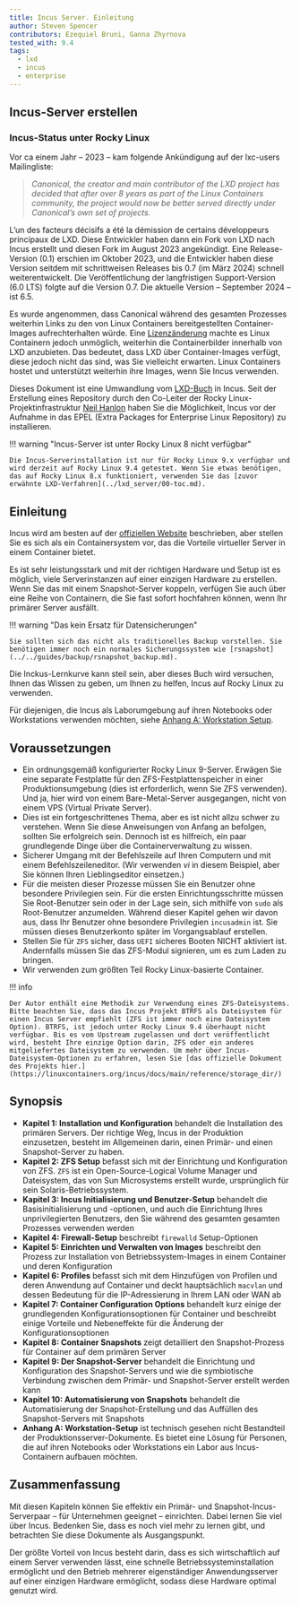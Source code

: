 ```yaml
---
title: Incus Server. Einleitung
author: Steven Spencer
contributors: Ezequiel Bruni, Ganna Zhyrnova
tested_with: 9.4
tags:
  - lxd
  - incus
  - enterprise
---
```


## Incus-Server erstellen

### Incus-Status unter Rocky Linux

Vor ca einem Jahr – 2023 – kam folgende Ankündigung auf der lxc-users Mailingliste:

> _Canonical, the creator and main contributor of the LXD project has decided that after over 8 years as part of the Linux Containers community, the project would now be better served directly under Canonical’s own set of projects._

L’un des facteurs décisifs a été la démission de certains développeurs principaux de LXD. Diese Entwickler haben dann ein Fork von LXD nach Incus erstellt und diesen Fork im August 2023 angekündigt. Eine Release-Version (0.1) erschien im Oktober 2023, und die Entwickler haben diese Version seitdem mit schrittweisen Releases bis 0.7 (im März 2024) schnell weiterentwickelt. Die Veröffentlichung der langfristigen Support-Version (6.0 LTS) folgte auf die Version 0.7. Die aktuelle Version – September 2024 – ist 6.5.

Es wurde angenommen, dass Canonical während des gesamten Prozesses weiterhin Links zu den von Linux Containers bereitgestellten Container-Images aufrechterhalten würde. Eine [Lizenzänderung](https://stgraber.org/2023/12/12/lxd-now-re-licensed-and-under-a-cla/) machte es Linux Containern jedoch unmöglich, weiterhin die Containerbilder innerhalb von LXD anzubieten. Das bedeutet, dass LXD über Container-Images verfügt, diese jedoch nicht das sind, was Sie vielleicht erwarten. Linux Containers hostet und unterstützt weiterhin ihre Images, wenn Sie Incus verwenden.

Dieses Dokument ist eine Umwandlung vom [LXD-Buch](../lxd_server/00-toc.md) in Incus. Seit der Erstellung eines Repository durch den Co-Leiter der Rocky Linux-Projektinfrastruktur [Neil Hanlon](https://wiki.rockylinux.org/team/infrastructure/) haben Sie die Möglichkeit, Incus vor der Aufnahme in das EPEL (Extra Packages for Enterprise Linux Repository) zu installieren.

!!! warning "Incus-Server ist unter Rocky Linux 8 nicht verfügbar"

```
Die Incus-Serverinstallation ist nur für Rocky Linux 9.x verfügbar und wird derzeit auf Rocky Linux 9.4 getestet. Wenn Sie etwas benötigen, das auf Rocky Linux 8.x funktioniert, verwenden Sie das [zuvor erwähnte LXD-Verfahren](../lxd_server/00-toc.md).
```

## Einleitung

Incus wird am besten auf der [offiziellen Website](https://linuxcontainers.org/incus/) beschrieben, aber stellen Sie es sich als ein Containersystem vor, das die Vorteile virtueller Server in einem Container bietet.

Es ist sehr leistungsstark und mit der richtigen Hardware und Setup ist es möglich, viele Serverinstanzen auf einer einzigen Hardware zu erstellen. Wenn Sie das mit einem Snapshot-Server koppeln, verfügen Sie auch über eine Reihe von Containern, die Sie fast sofort hochfahren können, wenn Ihr primärer Server ausfällt.

!!! warning "Das kein Ersatz für Datensicherungen"

```
Sie sollten sich das nicht als traditionelles Backup vorstellen. Sie benötigen immer noch ein normales Sicherungssystem wie [rsnapshot](../../guides/backup/rsnapshot_backup.md).
```

Die Inckus-Lernkurve kann steil sein, aber dieses Buch wird versuchen, Ihnen das Wissen zu geben, um Ihnen zu helfen, Incus auf Rocky Linux zu verwenden.

Für diejenigen, die Incus als Laborumgebung auf ihren Notebooks oder Workstations verwenden möchten, siehe [Anhang A: Workstation Setup](30-appendix_a.md).

## Voraussetzungen

- Ein ordnungsgemäß konfigurierter Rocky Linux 9-Server. Erwägen Sie eine separate Festplatte für den ZFS-Festplattenspeicher in einer Produktionsumgebung (dies ist erforderlich, wenn Sie ZFS verwenden). Und ja, hier wird von einem Bare-Metal-Server ausgegangen, nicht von einem VPS (Virtual Private Server).
- Dies ist ein fortgeschrittenes Thema, aber es ist nicht allzu schwer zu verstehen. Wenn Sie diese Anweisungen von Anfang an befolgen, sollten Sie erfolgreich sein. Dennoch ist es hilfreich, ein paar grundlegende Dinge über die Containerverwaltung zu wissen.
- Sicherer Umgang mit der Befehlszeile auf Ihren Computern und mit einem Befehlszeileneditor. (Wir verwenden _vi_ in diesem Beispiel, aber Sie können Ihren Lieblingseditor einsetzen.)
- Für die meisten dieser Prozesse müssen Sie ein Benutzer ohne besondere Privilegien sein. Für die ersten Einrichtungsschritte müssen Sie Root-Benutzer sein oder in der Lage sein, sich mithilfe von `sudo` als Root-Benutzer anzumelden. Während dieser Kapitel gehen wir davon aus, dass Ihr Benutzer ohne besondere Privilegien `incusadmin` ist. Sie müssen dieses Benutzerkonto später im Vorgangsablauf erstellen.
- Stellen Sie für `ZFS` sicher, dass `UEFI` sicheres Booten NICHT aktiviert ist. Andernfalls müssen Sie das ZFS-Modul signieren, um es zum Laden zu bringen.
- Wir verwenden zum größten Teil Rocky Linux-basierte Container.

!!! info

```
Der Autor enthält eine Methodik zur Verwendung eines ZFS-Dateisystems. Bitte beachten Sie, dass das Incus Projekt BTRFS als Dateisystem für einen Incus Server empfiehlt (ZFS ist immer noch eine Dateisystem Option). BTRFS, ist jedoch unter Rocky Linux 9.4 überhaupt nicht verfügbar. Bis es vom Upstream zugelassen und dort veröffentlicht wird, besteht Ihre einzige Option darin, ZFS oder ein anderes mitgeliefertes Dateisystem zu verwenden. Um mehr über Incus-Dateisystem-Optionen zu erfahren, lesen Sie [das offizielle Dokument des Projekts hier.](https://linuxcontainers.org/incus/docs/main/reference/storage_dir/)  
```

## Synopsis

- **Kapitel 1: Installation und Konfiguration** behandelt die Installation des primären Servers. Der richtige Weg, Incus in der Produktion einzusetzen, besteht im Allgemeinen darin, einen Primär- und einen Snapshot-Server zu haben.
- **Kapitel 2: ZFS Setup** befasst sich mit der Einrichtung und Konfiguration von ZFS. `ZFS` ist ein Open-Source-Logical Volume Manager und Dateisystem, das von Sun Microsystems erstellt wurde, ursprünglich für sein Solaris-Betriebssystem.
- **Kapitel 3: Incus Initialisierung und Benutzer-Setup** behandelt die Basisinitialisierung und -optionen, und auch die Einrichtung Ihres unprivilegierten Benutzers, den Sie während des gesamten gesamten Prozesses verwenden werden
- **Kapitel 4: Firewall-Setup** beschreibt `firewalld` Setup-Optionen
- **Kapitel 5: Einrichten und Verwalten von Images** beschreibt den Prozess zur Installation von Betriebssystem-Images in einem Container und deren Konfiguration
- **Kapitel 6: Profiles** befasst sich mit dem Hinzufügen von Profilen und deren Anwendung auf Container und deckt hauptsächlich `macvlan` und dessen Bedeutung für die IP-Adressierung in Ihrem LAN oder WAN ab
- **Kapitel 7: Container Configuration Options** behandelt kurz einige der grundlegenden Konfigurationsoptionen für Container und beschreibt einige Vorteile und Nebeneffekte für die Änderung der Konfigurationsoptionen
- **Kapitel 8: Container Snapshots** zeigt detailliert den Snapshot-Prozess für Container auf dem primären Server
- **Kapitel 9: Der Snapshot-Server** behandelt die Einrichtung und Konfiguration des Snapshot-Servers und wie die symbiotische Verbindung zwischen dem Primär- und Snapshot-Server erstellt werden kann
- **Kapitel 10: Automatisierung von Snapshots** behandelt die Automatisierung der Snapshot-Erstellung und das Auffüllen des Snapshot-Servers mit Snapshots
- **Anhang A: Workstation-Setup** ist technisch gesehen nicht Bestandteil der Produktionsserver-Dokumente. Es bietet eine Lösung für Personen, die auf ihren Notebooks oder Workstations ein Labor aus Incus-Containern aufbauen möchten.

## Zusammenfassung

Mit diesen Kapiteln können Sie effektiv ein Primär- und Snapshot-Incus-Serverpaar – für Unternehmen geeignet – einrichten. Dabei lernen Sie viel über Incus. Bedenken Sie, dass es noch viel mehr zu lernen gibt, und betrachten Sie diese Dokumente als Ausgangspunkt.

Der größte Vorteil von Incus besteht darin, dass es sich wirtschaftlich auf einem Server verwenden lässt, eine schnelle Betriebssysteminstallation ermöglicht und den Betrieb mehrerer eigenständiger Anwendungsserver auf einer einzigen Hardware ermöglicht, sodass diese Hardware optimal genutzt wird.
